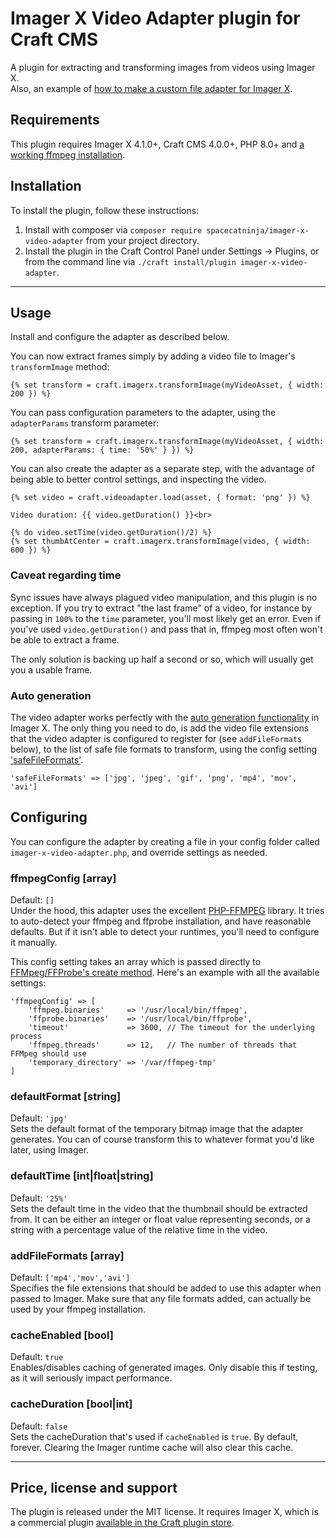 Imager X Video Adapter plugin for Craft CMS
===

A plugin for extracting and transforming images from videos using Imager X.   
Also, an example of [how to make a custom file adapter for Imager X](https://imager-x.spacecat.ninja/extending.html#file-adapters).

## Requirements

This plugin requires Imager X 4.1.0+, Craft CMS 4.0.0+, PHP 8.0+ and [a working ffmpeg installation](https://ffmpeg.org/download.html). 

## Installation

To install the plugin, follow these instructions:

1. Install with composer via `composer require spacecatninja/imager-x-video-adapter` from your project directory.
2. Install the plugin in the Craft Control Panel under Settings → Plugins, or from the command line via `./craft install/plugin imager-x-video-adapter`.

---

## Usage

Install and configure the adapter as described below. 

You can now extract frames simply by adding a video file to Imager's `transformImage` method:

```
{% set transform = craft.imagerx.transformImage(myVideoAsset, { width: 200 }) %}
```

You can pass configuration parameters to the adapter, using the `adapterParams` transform parameter:

```
{% set transform = craft.imagerx.transformImage(myVideoAsset, { width: 200, adapterParams: { time: '50%' } }) %}
```

You can also create the adapter as a separate step, with the advantage of being able to better control settings, 
and inspecting the video.

```
{% set video = craft.videoadapter.load(asset, { format: 'png' }) %}

Video duration: {{ video.getDuration() }}<br>

{% do video.setTime(video.getDuration()/2) %}
{% set thumbAtCenter = craft.imagerx.transformImage(video, { width: 600 }) %}
```

### Caveat regarding time

Sync issues have always plagued video manipulation, and this plugin is no exception. If you try to 
extract "the last frame" of a video, for instance by passing in `100%` to the `time` parameter, you'll 
most likely get an error. Even if you've used `video.getDuration()` and pass that in, ffmpeg most often 
won't be able to extract a frame. 

The only solution is backing up half a second or so, which will usually get you a usable frame.

### Auto generation

The video adapter works perfectly with the [auto generation functionality](https://imager-x.spacecat.ninja/usage/generate.html) 
in Imager X. The only thing you need to do, is add the video file extensions that 
the video adapter is configured to register for (see `addFileFormats` below), to the 
list of safe file formats to transform, using the config setting ['safeFileFormats'](https://imager-x.spacecat.ninja/configuration.html#safefileformats-array).

```
'safeFileFormats' => ['jpg', 'jpeg', 'gif', 'png', 'mp4', 'mov', 'avi']
```

## Configuring

You can configure the adapter by creating a file in your config folder called
`imager-x-video-adapter.php`, and override settings as needed.

### ffmpegConfig [array]
Default: `[]`  
Under the hood, this adapter uses the excellent [PHP-FFMPEG](https://github.com/PHP-FFMpeg/PHP-FFMpeg)
library. It tries to auto-detect your ffmpeg and ffprobe installation, and have reasonable defaults.
But if it isn't able to detect your runtimes, you'll need to configure it manually.

This config setting takes an array which is passed directly to [FFMpeg/FFProbe's create method](https://github.com/PHP-FFMpeg/PHP-FFMpeg#ffmpeg).
Here's an example with all the available settings:

```
'ffmpegConfig' => [
    'ffmpeg.binaries'     => '/usr/local/bin/ffmpeg',
    'ffprobe.binaries'    => '/usr/local/bin/ffprobe',
    'timeout'             => 3600, // The timeout for the underlying process
    'ffmpeg.threads'      => 12,   // The number of threads that FFMpeg should use
    'temporary_directory' => '/var/ffmpeg-tmp'
]
```

### defaultFormat [string]
Default: `'jpg'`  
Sets the default format of the temporary bitmap image that the adapter generates. You 
can of course transform this to whatever format you'd like later, using Imager.

### defaultTime [int|float|string]
Default: `'25%'`  
Sets the default time in the video that the thumbnail should be extracted from. It can be either
an integer or float value representing seconds, or a string with a percentage value of the relative 
time in the video.

### addFileFormats [array]
Default: `['mp4','mov','avi']`  
Specifies the file extensions that should be added to use this adapter when passed to Imager. Make 
sure that any file formats added, can actually be used by your ffmpeg installation.

### cacheEnabled [bool]
Default: `true`  
Enables/disables caching of generated images. Only disable this if testing, as it
will seriously impact performance.

### cacheDuration [bool|int]
Default: `false`  
Sets the cacheDuration that's used if `cacheEnabled` is `true`. By default, forever. 
Clearing the Imager runtime cache will also clear this cache.

---

Price, license and support
---
The plugin is released under the MIT license. It requires Imager X, which is a commercial 
plugin [available in the Craft plugin store](https://plugins.craftcms.com/imager-x). 
